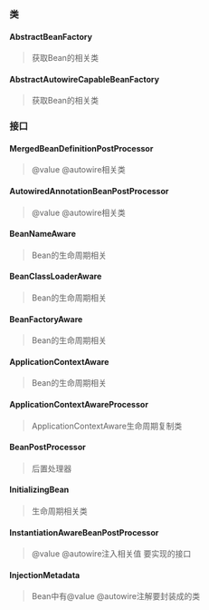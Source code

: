 ### 类



#### AbstractBeanFactory  

> 获取Bean的相关类

#### AbstractAutowireCapableBeanFactory

> 获取Bean的相关类

### 接口





#### MergedBeanDefinitionPostProcessor

> @value  @autowire相关类

#### AutowiredAnnotationBeanPostProcessor

> @value  @autowire相关类

#### BeanNameAware

> Bean的生命周期相关

#### BeanClassLoaderAware

> Bean的生命周期相关

#### BeanFactoryAware

> Bean的生命周期相关

#### ApplicationContextAware

> Bean的生命周期相关

#### ApplicationContextAwareProcessor

> ApplicationContextAware生命周期复制类

#### BeanPostProcessor

> 后置处理器

#### InitializingBean

> 生命周期相关类

#### InstantiationAwareBeanPostProcessor

> @value  @autowire注入相关值 要实现的接口

#### InjectionMetadata

> Bean中有@value  @autowire注解要封装成的类

